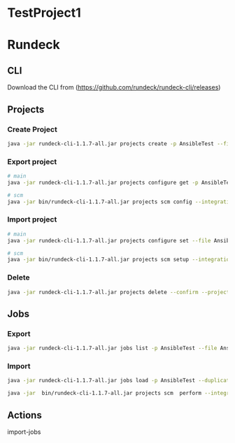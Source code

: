 # TestProject1

# Rundeck



## CLI 
Download the CLI from (https://github.com/rundeck/rundeck-cli/releases)

 
## Projects

### Create Project
```bash
java -jar rundeck-cli-1.1.7-all.jar projects create -p AnsibleTest --file AnsibleTest.prop --format properties

```

### Export project
```bash
# main
java -jar rundeck-cli-1.1.7-all.jar projects configure get -p AnsibleTest > AnsibleTest.properties

# scm
java -jar bin/rundeck-cli-1.1.7-all.jar projects scm config --integration import --project AnsibleTest --file AnsibleTestSCM.json

```

### Import project
```bash
# main
java -jar rundeck-cli-1.1.7-all.jar projects configure set --file AnsibleTest.prop --format properties --project AnsibleTest

# scm
java -jar bin/rundeck-cli-1.1.7-all.jar projects scm setup --integration import --project TestProject1 --file TestProject1SCM.json --type git-import
```

### Delete 
```bash
java -jar rundeck-cli-1.1.7-all.jar projects delete --confirm --project AnsibleTest
```


## Jobs

### Export 
```bash
java -jar rundeck-cli-1.1.7-all.jar jobs list -p AnsibleTest --file AnsibleTestJobs.yml --format yaml
```


### Import
```bash
java -jar rundeck-cli-1.1.7-all.jar jobs load -p AnsibleTest --duplicate update --file AnsibleTestJobs.yml  --format yaml

java -jar  bin/rundeck-cli-1.1.7-all.jar projects scm  perform --integration import --action import-jobs --project TestProject1

```

## Actions
import-jobs
